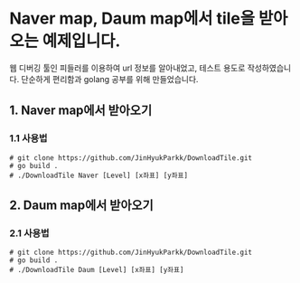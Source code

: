 # Naver map, Daum map에서 tile을 받아오는 예제입니다.
웹 디버깅 툴인 피들러를 이용하여 url 정보를 알아내었고, 테스트 용도로 작성하였습니다. 단순하게 편리함과 golang 공부를 위해 만들었습니다.

## 1. Naver map에서 받아오기
### 1.1 사용법
```
# git clone https://github.com/JinHyukParkk/DownloadTile.git
# go build .
# ./DownloadTile Naver [Level] [x좌표] [y좌표]
```

## 2. Daum map에서 받아오기
### 2.1 사용법
```
# git clone https://github.com/JinHyukParkk/DownloadTile.git
# go build .
# ./DownloadTile Daum [Level] [x좌표] [y좌표]
```
